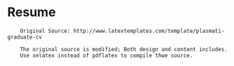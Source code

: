 Resume
======

        Original Source: http://www.latextemplates.com/template/plasmati-graduate-cv

        The original source is modified; Both design and content includes.
        Use xelatex instead of pdflatex to compile thwe source.

